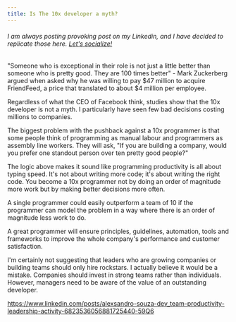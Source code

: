 ```yaml
---
title: Is The 10x developer a myth?
---
```


###### I am always posting provoking post on my Linkedin, and I have decided to replicate those here. [Let's socialize!](https://www.linkedin.com/in/alexsandro-souza-dev)

"Someone who is exceptional in their role is not just a little better than someone who is pretty good. They are 100 times better" - Mark Zuckerberg argued when asked why he was willing to pay $47 million to acquire FriendFeed, a price that translated to about $4 million per employee.

Regardless of what the CEO of Facebook think, studies show that the 10x developer is not a myth. I particularly have seen few bad decisions costing millions to companies.

The biggest problem with the pushback against a 10x programmer is that some people think of programming as manual labour and programmers as assembly line workers. They will ask, "If you are building a company, would you prefer one standout person over ten pretty good people?"

The logic above makes it sound like programming productivity is all about typing speed. It's not about writing more code; it's about writing the right code. You become a 10x programmer not by doing an order of magnitude more work but by making better decisions more often.

A single programmer could easily outperform a team of 10 if the programmer can model the problem in a way where there is an order of magnitude less work to do.

A great programmer will ensure principles, guidelines, automation, tools and frameworks to improve the whole company's performance and customer satisfaction.

I'm certainly not suggesting that leaders who are growing companies or building teams should only hire rockstars. I actually believe it would be a mistake. Companies should invest in strong teams rather than individuals. However, managers need to be aware of the value of an outstanding developer.

https://www.linkedin.com/posts/alexsandro-souza-dev_team-productivity-leadership-activity-6823536056881725440-59Q6

